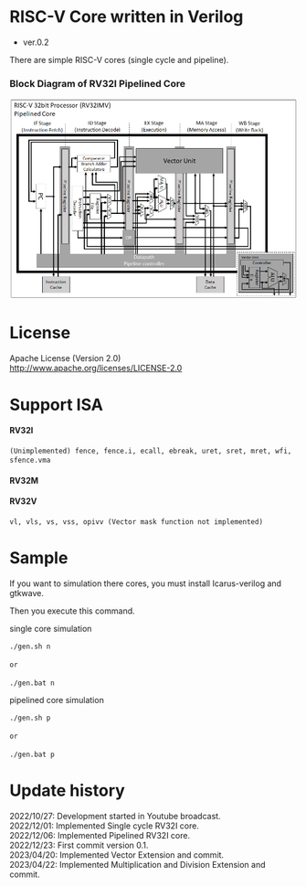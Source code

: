 RISC-V Core written in Verilog
===============================

- ver.0.2

There are simple RISC-V cores (single cycle and pipeline).

### Block Diagram of RV32I Pipelined Core
![Pipelined Core](image_rv32imv_pipe.png)

License
========================================

Apache License (Version 2.0)  
http://www.apache.org/licenses/LICENSE-2.0  

Support ISA
========================================

#### RV32I
```
(Unimplemented) fence, fence.i, ecall, ebreak, uret, sret, mret, wfi, sfence.vma
```
#### RV32M
#### RV32V
```
vl, vls, vs, vss, opivv (Vector mask function not implemented)
```

Sample
========================================

If you want to simulation there cores, you must install Icarus-verilog and gtkwave.

Then you execute this command.


single core simulation
```
./gen.sh n

or

./gen.bat n
```

pipelined core simulation
```
./gen.sh p

or

./gen.bat p
```

Update history
========================================
2022/10/27: Development started in Youtube broadcast.  
2022/12/01: Implemented Single cycle RV32I core.  
2022/12/06: Implemented Pipelined RV32I core.  
2022/12/23: First commit version 0.1.  
2023/04/20: Implemented Vector Extension and commit.  
2023/04/22: Implemented Multiplication and Division Extension and commit.  
